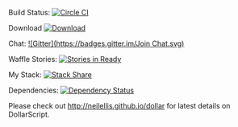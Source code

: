 Build Status: [![Circle CI](https://circleci.com/gh/neilellis/dollar.png?style=badge)](https://circleci.com/gh/neilellis/dollar)

Download [ ![Download](https://api.bintray.com/packages/neilellis/dollar/dollarscript/images/download.svg) ](https://bintray.com/neilellis/dollar/dollarscript/_latestVersion)

Chat: [![Gitter](https://badges.gitter.im/Join Chat.svg)](https://gitter.im/neilellis/dollar?utm_source=badge&utm_medium=badge&utm_campaign=pr-badge)

Waffle Stories: [![Stories in Ready](https://badge.waffle.io/neilellis/dollar.png?label=ready&title=Ready)](https://waffle.io/neilellis/dollar)

My Stack: [![Stack Share](http://img.shields.io/badge/tech-stack-0690fa.svg?style=flat)](http://stackshare.io/neilellis/dollarscript-stack)

Dependencies: [![Dependency Status](https://www.versioneye.com/user/projects/54ae285534ff3e2204000002/badge.svg?style=flat)](https://www.versioneye.com/user/projects/54ae285534ff3e2204000002)

Please check out http://neilellis.github.io/dollar for latest details on DollarScript.